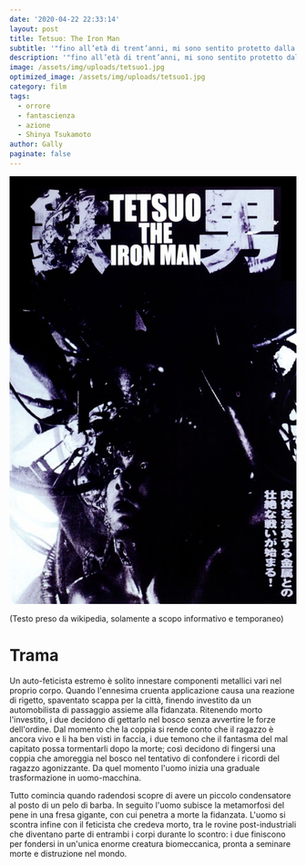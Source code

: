 ```yaml
---	
date: '2020-04-22 22:33:14'	
layout: post	
title: Tetsuo: The Iron Man	
subtitle: '"fino all’età di trent’anni, mi sono sentito protetto dalla città, un po’ come se fosse mia madre, una città sorella."'	
description: '"fino all’età di trent’anni, mi sono sentito protetto dalla città, un po’ come se fosse mia madre, una città sorella."'	
image: /assets/img/uploads/tetsuo1.jpg	
optimized_image: /assets/img/uploads/tetsuo1.jpg	
category: film	
tags:	
  - orrore	
  - fantascienza	
  - azione	
  - Shinya Tsukamoto	  
author: Gally	
paginate: false	
---	
```

![](/assets/img/uploads/tetsuo-locandina.jpg)	

(Testo preso da wikipedia, solamente a scopo informativo e temporaneo)	

# Trama	

Un auto-feticista estremo è solito innestare componenti metallici vari nel proprio corpo. Quando l'ennesima cruenta applicazione causa una reazione di rigetto, spaventato scappa per la città, finendo investito da un automobilista di passaggio assieme alla fidanzata. Ritenendo morto l'investito, i due decidono di gettarlo nel bosco senza avvertire le forze dell'ordine. Dal momento che la coppia si rende conto che il ragazzo è ancora vivo e li ha ben visti in faccia, i due temono che il fantasma del mal capitato possa tormentarli dopo la morte; così decidono di fingersi una coppia che amoreggia nel bosco nel tentativo di confondere i ricordi del ragazzo agonizzante. Da quel momento l'uomo inizia una graduale trasformazione in uomo-macchina.

Tutto comincia quando radendosi scopre di avere un piccolo condensatore al posto di un pelo di barba. In seguito l'uomo subisce la metamorfosi del pene in una fresa gigante, con cui penetra a morte la fidanzata. L'uomo si scontra infine con il feticista che credeva morto, tra le rovine post-industriali che diventano parte di entrambi i corpi durante lo scontro: i due finiscono per fondersi in un'unica enorme creatura biomeccanica, pronta a seminare morte e distruzione nel mondo.